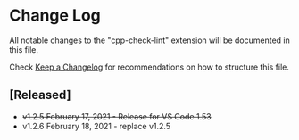 # Change Log

All notable changes to the "cpp-check-lint" extension will be documented in this file.

Check [Keep a Changelog](http://keepachangelog.com/) for recommendations on how to structure this file.

## [Released]

- ~~v1.2.5 February 17, 2021 - Release for VS Code 1.53~~ 
- v1.2.6 February 18, 2021 - replace v1.2.5